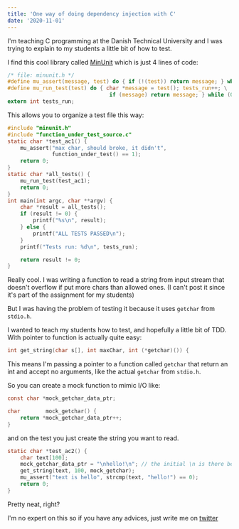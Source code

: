```yaml
---
title: 'One way of doing dependency injection with C'
date: '2020-11-01'
---
```


I'm teaching C programming at the Danish Technical University and I was trying to explain to my students a little bit of how to test.

I find this cool library called [MinUnit](http://www.jera.com/techinfo/jtns/jtn002.html) which is just 4 lines of code:

~~~ c
/* file: minunit.h */
#define mu_assert(message, test) do { if (!(test)) return message; } while (0)
#define mu_run_test(test) do { char *message = test(); tests_run++; \
                                if (message) return message; } while (0)
extern int tests_run;
~~~

This allows you to organize a test file this way:
~~~ c
#include "minunit.h"
#include "function_under_test_source.c"
static char *test_ac1() {
    mu_assert("max char, should broke, it didn't",
              function_under_test() == 1);
    return 0;
}
static char *all_tests() {
    mu_run_test(test_ac1);
    return 0;
}
int main(int argc, char **argv) {
    char *result = all_tests();
    if (result != 0) {
        printf("%s\n", result);
    } else {
        printf("ALL TESTS PASSED\n");
    }
    printf("Tests run: %d\n", tests_run);

    return result != 0;
}
~~~

Really cool. I was writing a function to read a string from input stream that doesn't overflow if put more chars than allowed ones. (I can't post it since it's part of the assignment for my students)

But I was having the problem of testing it because it uses `getchar` from `stdio.h`.

I wanted to teach my students how to test, and hopefully a little bit of TDD. With pointer to function is actually quite easy:

~~~ c
int get_string(char s[], int maxChar, int (*getchar)()) {
~~~

This means I'm passing a pointer to a function called `getchar` that return an int and accept no arguments, like the actual `getchar` from `stdio.h`.

So you can create a mock function to mimic I/O like:
~~~ c
const char *mock_getchar_data_ptr;

char        mock_getchar() {
    return *mock_getchar_data_ptr++;
}
~~~

and on the test you just create the string you want to read.

~~~ c
static char *test_ac2() {
    char text[100];
    mock_getchar_data_ptr = "\nhello!\n"; // the initial \n is there because I'm using scanf on production code (main.c)
    get_string(text, 100, mock_getchar);
    mu_assert("text is hello", strcmp(text, "hello!") == 0);
    return 0;
}
~~~

Pretty neat, right?

I'm no expert on this so if you have any advices, just write me on [twitter](https://twitter.com/IsTDDDeadYet)